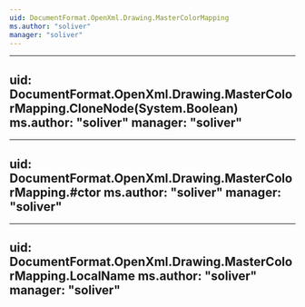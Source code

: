 ```yaml
---
uid: DocumentFormat.OpenXml.Drawing.MasterColorMapping
ms.author: "soliver"
manager: "soliver"
---
```


---
uid: DocumentFormat.OpenXml.Drawing.MasterColorMapping.CloneNode(System.Boolean)
ms.author: "soliver"
manager: "soliver"
---

---
uid: DocumentFormat.OpenXml.Drawing.MasterColorMapping.#ctor
ms.author: "soliver"
manager: "soliver"
---

---
uid: DocumentFormat.OpenXml.Drawing.MasterColorMapping.LocalName
ms.author: "soliver"
manager: "soliver"
---
